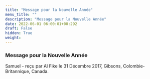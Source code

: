 ```yaml
---
title: "Message pour la Nouvelle Année"
menu_title: ""
description: "Message pour la Nouvelle Année"
date: 2022-06-01 06:00:01+00:292
draft: False
hidden: True
weight:
---
```

### Message pour la Nouvelle Année

Samuel - reçu par Al Fike le 31 Décembre 2017, Gibsons, Colombie-Britannique, Canada.



